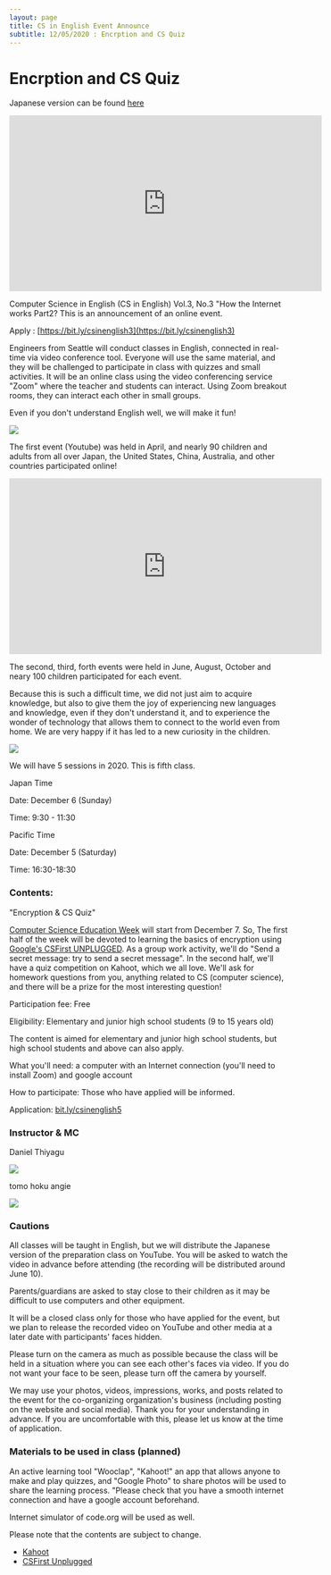 ```yaml
---
layout: page
title: CS in English Event Announce
subtitle: 12/05/2020 : Encrption and CS Quiz
---
```

# Encrption and CS Quiz

Japanese version can be found [here](https://kidscodeclub.jp/computer-science_20201206/)

<iframe width="560" height="315" src="https://www.youtube.com/embed/osg5N1UjlL8" frameborder="0" allow="autoplay; encrypted-media" allowfullscreen></iframe>

Computer Science in English (CS in English) Vol.3, No.3 "How the Internet works Part2? This is an announcement of an online event.

Apply : [https://bit.ly/csinenglish3](https://bit.ly/csinenglish3)  

Engineers from Seattle will conduct classes in English, connected in real-time via video conference tool. Everyone will use the same material, and they will be challenged to participate in class with quizzes and small activities. It will be an online class using the video conferencing service "Zoom" where the teacher and students can interact. 
Using Zoom breakout rooms, they can interact each other in small groups. 

Even if you don't understand English well, we will make it fun!

![](https://kidscodeclub.jp/wp_kcc/wp-content/uploads/2020/11/banner20201206-1.jpg)


The first event (Youtube) was held in April, and nearly 90 children and adults from all over Japan, the United States, China, Australia, and other countries participated online! 

<iframe width="560" height="315" src="https://www.youtube.com/embed/ozfy7eorkbQ" frameborder="0" allow="autoplay; encrypted-media" allowfullscreen></iframe>

The second, third, forth events were held in June, August, October and neary 100 children participated for each event.

Because this is such a difficult time, we did not just aim to acquire knowledge, but also to give them the joy of experiencing new languages and knowledge, even if they don't understand it, and to experience the wonder of technology that allows them to connect to the world even from home. We are very happy if it has led to a new curiosity in the children.



![](https://kidscodeclub.jp/wp_kcc/wp-content/uploads/2020/04/1d810a1241fcba11b996ac2377a36040.jpg)


We will have 5 sessions in 2020. This is fifth class.

Japan Time

Date: December 6 (Sunday)

Time: 9:30 - 11:30

Pacific Time

Date: December 5 (Saturday)

Time: 16:30-18:30

### Contents: 

"Encryption & CS Quiz"

[Computer Science Education Week](https://www.csedweek.org/) will start from  December 7. So, The first half of the week will be devoted to learning the basics of encryption using [Google's CSFirst UNPLUGGED](https://csfirst.withgoogle.com/c/cs-first/en/cs-first-unplugged/overview.html). As a group work activity, we'll do "Send a secret message: try to send a secret message". In the second half, we'll have a quiz competition on Kahoot, which we all love. We'll ask for homework questions from you, anything related to CS (computer science), and there will be a prize for the most interesting question!


Participation fee: Free

Eligibility: Elementary and junior high school students (9 to 15 years old)

The content is aimed for elementary and junior high school students, but high school students and above can also apply.

What you'll need: a computer with an Internet connection (you'll need to install Zoom) and google account

How to participate: Those who have applied will be informed.

Application:  [bit.ly/csinenglish5](bit.ly/csinenglish5)


### Instructor & MC

Daniel Thiyagu

![](https://kidscodeclub.jp/wp_kcc/wp-content/uploads/2020/11/unnamed-282x300.png)

tomo hoku angie

![](https://kidscodeclub.jp/wp_kcc/wp-content/uploads/2020/11/tomo.jpg)

### Cautions

All classes will be taught in English, but we will distribute the Japanese version of the preparation class on YouTube. You will be asked to watch the video in advance before attending (the recording will be distributed around June 10).

Parents/guardians are asked to stay close to their children as it may be difficult to use computers and other equipment.

It will be a closed class only for those who have applied for the event, but we plan to release the recorded video on YouTube and other media at a later date with participants' faces hidden.

Please turn on the camera as much as possible because the class will be held in a situation where you can see each other's faces via video. If you do not want your face to be seen, please turn off the camera by yourself.

We may use your photos, videos, impressions, works, and posts related to the event for the co-organizing organization's business (including posting on the website and social media). Thank you for your understanding in advance. If you are uncomfortable with this, please let us know at the time of application.

### Materials to be used in class (planned)

An active learning tool "Wooclap", "Kahoot!" an app that allows anyone to make and play quizzes, and "Google Photo" to share photos will be used to share the learning process. "Please check that you have a smooth internet connection and have a google account beforehand.

Internet simulator of code.org will be used as well.

Please note that the contents are subject to change.

- [Kahoot](https://kahoot.com)
- [CSFirst Unplugged]()
